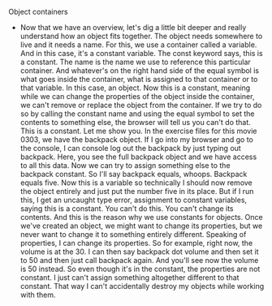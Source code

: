 Object containers
- Now that we have an overview, let's dig a little bit deeper and really understand how an object fits together. The object needs somewhere to live and it needs a name. For this, we use a container called a variable. And in this case, it's a constant variable. The const keyword says, this is a constant. The name is the name we use to reference this particular container. And whatever's on the right hand side of the equal symbol is what goes inside the container, what is assigned to that container or to that variable. In this case, an object. Now this is a constant, meaning while we can change the properties of the object inside the container, we can't remove or replace the object from the container. If we try to do so by calling the constant name and using the equal symbol to set the contents to something else, the browser will tell us you can't do that. This is a constant. Let me show you. In the exercise files for this movie 0303, we have the backpack object. If I go into my browser and go to the console, I can console log out the backpack by just typing out backpack. Here, you see the full backpack object and we have access to all this data. Now we can try to assign something else to the backpack constant. So I'll say backpack equals, whoops. Backpack equals five. Now this is a variable so technically I should now remove the object entirely and just put the number five in its place. But if I run this, I get an uncaught type error, assignment to constant variables, saying this is a constant. You can't do this. You can't change its contents. And this is the reason why we use constants for objects. Once we've created an object, we might want to change its properties, but we never want to change it to something entirely different. Speaking of properties, I can change its properties. So for example, right now, the volume is at the 30. I can then say backpack dot volume and then set it to 50 and then just call backpack again. And you'll see now the volume is 50 instead. So even though it's in the constant, the properties are not constant. I just can't assign something altogether different to that constant. That way I can't accidentally destroy my objects while working with them.